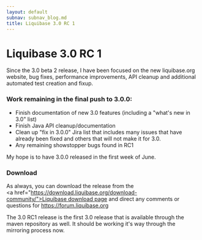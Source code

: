 ```yaml
---
layout: default
subnav: subnav_blog.md
title: Liquibase 3.0 RC 1
---
```

# Liquibase 3.0 RC 1

Since the 3.0 beta 2 release, I have been focused on the new liquibase.org website, bug fixes, performance improvements, API cleanup and additional automated test creation and fixup.


### Work remaining in the final push to 3.0.0:


- Finish documentation of new 3.0 features (including a "what's new in 3.0" list)
- Finish Java API cleanup/documentation
- Clean up "fix in 3.0.0" Jira list that includes many issues that have already been fixed and others that will not make it for 3.0.
- Any remaining showstopper bugs found in RC1



My hope is to have 3.0.0 released in the first week of June.



### Download


As always, you can download the release from the 
<a href="https://download.liquibase.org/download-community/">Liquibase download page</a> and direct any comments or questions for <a href="https://forum.liquibase.org/">https://forum.liquibase.org</a>


The 3.0 RC1 release is the first 3.0 release that is available through the maven repository as well. It should be working it's way through the mirroring process now.
